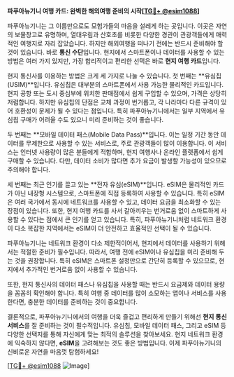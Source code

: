 **파푸아뉴기니 여행 카드: 완벽한 해외여행 준비의 시작[[TG💪+ @esim1088](https://t.me/s/esim1088)]**

파푸아뉴기니는 그 이름만으로도 모험가들의 마음을 설레게 하는 곳입니다. 이곳은 자연의 보물창고로 유명하며, 열대우림과 산호초를 비롯한 다양한 경관이 관광객들에게 매력적인 여행지로 자리 잡았습니다. 하지만 해외여행을 떠나기 전에는 반드시 준비해야 할 것이 있습니다. 바로 **통신 수단**입니다. 현지에서 스마트폰이나 데이터를 사용할 수 있는 방법은 여러 가지 있지만, 가장 합리적이고 편리한 선택은 바로 **현지 여행 카드**입니다.

현지 통신사를 이용하는 방법은 크게 세 가지로 나눌 수 있습니다. 첫 번째는 **유심칩(USIM)**입니다. 유심칩은 대부분의 스마트폰에서 사용 가능한 물리적인 카드입니다. 현지 공항 또는 도시 중심부에 위치한 판매점에서 쉽게 구입할 수 있으며, 가격은 상당히 저렴합니다. 하지만 유심칩의 단점은 교체 과정이 번거롭고, 각 나라마다 다른 규격이 있어 호환성이 문제가 될 수 있다는 점입니다. 특히 파푸아뉴기니에서는 일부 지역에서 유심칩 구매가 어려울 수도 있으니 미리 준비하는 것이 좋습니다.

두 번째는 **모바일 데이터 패스(Mobile Data Pass)**입니다. 이는 일정 기간 동안 데이터를 무제한으로 사용할 수 있는 서비스로, 주로 관광객들이 많이 이용합니다. 이 서비스는 인터넷 사용량이 많은 분들에게 적합하며, 현지 여행사나 온라인 플랫폼에서 쉽게 구매할 수 있습니다. 다만, 데이터 소비가 많다면 추가 요금이 발생할 가능성이 있으므로 주의해야 합니다.

세 번째는 최근 인기를 끌고 있는 **전자 유심(eSIM)**입니다. eSIM은 물리적인 카드가 아닌 내장형 시스템으로, 스마트폰에 직접 등록하여 사용할 수 있습니다. 특히 eSIM은 여러 국가에서 동시에 네트워크를 사용할 수 있고, 데이터 요금을 최소화할 수 있는 장점이 있습니다. 또한, 현지 여행 카드를 사서 갈아끼우는 번거로움 없이 스마트하게 사용할 수 있다는 점에서 큰 인기를 얻고 있습니다. 특히, 파푸아뉴기니처럼 네트워크 환경이 다소 복잡한 지역에서는 eSIM이 더 안전하고 효율적인 선택이 될 수 있습니다.

파푸아뉴기니는 네트워크 환경이 다소 제한적이어서, 현지에서 데이터를 사용하기 위해서는 적절한 준비가 필수입니다. 따라서, 여행 전에 eSIM이나 유심칩을 미리 준비해 두는 것을 권장합니다. 특히 eSIM은 스마트폰 설정만으로 간단히 등록할 수 있으므로, 현지에서 추가적인 번거로움 없이 사용할 수 있습니다.

또한, 현지 통신사의 데이터 패스나 유심칩을 사용할 때는 반드시 요금제와 데이터 용량을 꼼꼼히 확인해야 합니다. 특히 여행 중 데이터를 많이 소모하는 앱이나 서비스를 사용한다면, 충분한 데이터를 준비하는 것이 중요합니다.

결론적으로, 파푸아뉴기니에서의 여행을 더욱 즐겁고 편리하게 만들기 위해선 **현지 통신 서비스**를 잘 준비하는 것이 필수적입니다. 유심칩, 모바일 데이터 패스, 그리고 eSIM 등 다양한 선택지를 통해 자신에게 맞는 최적의 솔루션을 찾아보세요. 현지 네트워크 환경에 익숙하지 않다면, **eSIM**을 고려해보는 것도 좋은 방법입니다. 이제 파푸아뉴기니의 신비로운 자연을 마음껏 탐험하세요!

[[TG💪+ @esim1088](https://t.me/s/esim1088) ![Image](https://i.postimg.cc/Y0z9fWf4/image.png)]